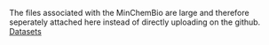 The files associated with the MinChemBio are large and therefore seperately attached here instead of directly uploading on the github.
[Datasets](https://pennstateoffice365-my.sharepoint.com/:f:/g/personal/mxa6082_psu_edu/EtcSXKX8ix9Kg4TlXtWkh6kByRAZ5b3k6JtLuH-oUadEiw?e=sSfGTF)
